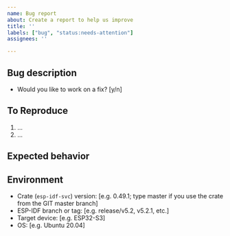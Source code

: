 ```yaml
---
name: Bug report
about: Create a report to help us improve
title: ''
labels: ["bug", "status:needs-attention"]
assignees: ''

---
```


## Bug description

<!-- A clear and concise description of what the bug is. -->

- Would you like to work on a fix? [y/n]

## To Reproduce

<!-- Steps to reproduce the behavior. -->
1. ...
2. ...

<!-- Please share the minimal repro of the issue where the bug can be reproduced. -->

<!-- Make sure you are able to reproduce the bug in the `main` branch, too. -->

## Expected behavior

<!-- A clear and concise description of what you expected to happen. Attach screenshots if needed. -->

## Environment

- Crate (`esp-idf-svc`) version: [e.g. 0.49.1; type master if you use the crate from the GIT master branch]
- ESP-IDF branch or tag: [e.g. release/v5.2, v5.2.1, etc.]
- Target device: [e.g. ESP32-S3] <!-- Use `espflash board-info` to get the target device iformation. -->
- OS: [e.g. Ubuntu 20.04]

